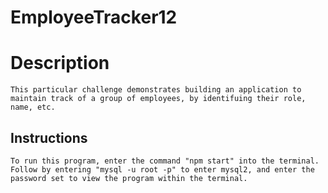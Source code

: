 # EmployeeTracker12

# Description

    This particular challenge demonstrates building an application to maintain track of a group of employees, by identifuing their role, name, etc.

## Instructions

    To run this program, enter the command "npm start" into the terminal. Follow by entering "mysql -u root -p" to enter mysql2, and enter the password set to view the program within the terminal.